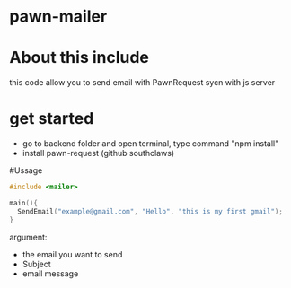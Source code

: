 # pawn-mailer

# About this include
this code allow you to send email with PawnRequest sycn with js server

# get started
- go to backend folder and open terminal, type command "npm install"
- install pawn-request (github southclaws)

#Ussage
```c++
#include <mailer>

main(){
  SendEmail("example@gmail.com", "Hello", "this is my first gmail");
}
```

argument:
- the email you want to send
- Subject
- email message
